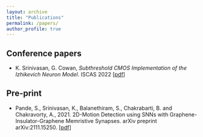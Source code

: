 ```yaml
---
layout: archive
title: "Publications"
permalink: /papers/
author_profile: true
---
```


## Conference papers

- K. Srinivasan, G. Cowan, _Subthreshold CMOS Implementation of the Izhikevich Neuron Model_. ISCAS 2022 [[pdf](https://karthisrinivasan.github.io/files/Izhikevich_Circuit.pdf)]

## Pre-print

- Pande, S., Srinivasan, K., Balanethiram, S., Chakrabarti, B. and Chakravorty, A., 2021. 2D-Motion Detection using SNNs with Graphene-Insulator-Graphene Memristive Synapses. arXiv preprint arXiv:2111.15250. [[pdf](https://arxiv.org/pdf/2111.15250.pdf)]
